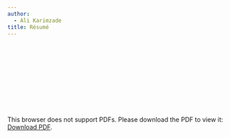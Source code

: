 ```yaml
---
author:
  - Ali Karimzade
title: Résumé
---
```


<object data="./Resume.pdf" type="application/pdf" width="700px" height="700px">
    <embed src="./Resume.pdf">
        <p>This browser does not support PDFs. Please download the PDF to view it: <a href="./Resume.pdf">Download PDF</a>.</p>
    </embed>
</object>